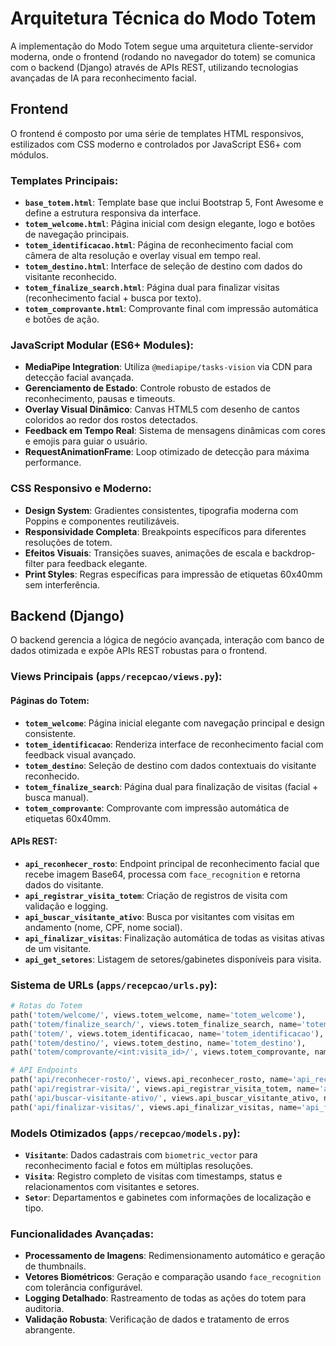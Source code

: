 # Arquitetura Técnica do Modo Totem

A implementação do Modo Totem segue uma arquitetura cliente-servidor moderna, onde o frontend (rodando no navegador do totem) se comunica com o backend (Django) através de APIs REST, utilizando tecnologias avançadas de IA para reconhecimento facial.

## Frontend

O frontend é composto por uma série de templates HTML responsivos, estilizados com CSS moderno e controlados por JavaScript ES6+ com módulos.

### **Templates Principais:**
-   **`base_totem.html`**: Template base que inclui Bootstrap 5, Font Awesome e define a estrutura responsiva da interface.
-   **`totem_welcome.html`**: Página inicial com design elegante, logo e botões de navegação principais.
-   **`totem_identificacao.html`**: Página de reconhecimento facial com câmera de alta resolução e overlay visual em tempo real.
-   **`totem_destino.html`**: Interface de seleção de destino com dados do visitante reconhecido.
-   **`totem_finalize_search.html`**: Página dual para finalizar visitas (reconhecimento facial + busca por texto).
-   **`totem_comprovante.html`**: Comprovante final com impressão automática e botões de ação.

### **JavaScript Modular (ES6+ Modules):**
-   **MediaPipe Integration**: Utiliza `@mediapipe/tasks-vision` via CDN para detecção facial avançada.
-   **Gerenciamento de Estado**: Controle robusto de estados de reconhecimento, pausas e timeouts.
-   **Overlay Visual Dinâmico**: Canvas HTML5 com desenho de cantos coloridos ao redor dos rostos detectados.
-   **Feedback em Tempo Real**: Sistema de mensagens dinâmicas com cores e emojis para guiar o usuário.
-   **RequestAnimationFrame**: Loop otimizado de detecção para máxima performance.

### **CSS Responsivo e Moderno:**
-   **Design System**: Gradientes consistentes, tipografia moderna com Poppins e componentes reutilizáveis.
-   **Responsividade Completa**: Breakpoints específicos para diferentes resoluções de totem.
-   **Efeitos Visuais**: Transições suaves, animações de escala e backdrop-filter para feedback elegante.
-   **Print Styles**: Regras específicas para impressão de etiquetas 60x40mm sem interferência.

## Backend (Django)

O backend gerencia a lógica de negócio avançada, interação com banco de dados otimizada e expõe APIs REST robustas para o frontend.

### **Views Principais (`apps/recepcao/views.py`):**

#### **Páginas do Totem:**
-   **`totem_welcome`**: Página inicial elegante com navegação principal e design consistente.
-   **`totem_identificacao`**: Renderiza interface de reconhecimento facial com feedback visual avançado.
-   **`totem_destino`**: Seleção de destino com dados contextuais do visitante reconhecido.
-   **`totem_finalize_search`**: Página dual para finalização de visitas (facial + busca manual).
-   **`totem_comprovante`**: Comprovante com impressão automática de etiquetas 60x40mm.

#### **APIs REST:**
-   **`api_reconhecer_rosto`**: Endpoint principal de reconhecimento facial que recebe imagem Base64, processa com `face_recognition` e retorna dados do visitante.
-   **`api_registrar_visita_totem`**: Criação de registros de visita com validação e logging.
-   **`api_buscar_visitante_ativo`**: Busca por visitantes com visitas em andamento (nome, CPF, nome social).
-   **`api_finalizar_visitas`**: Finalização automática de todas as visitas ativas de um visitante.
-   **`api_get_setores`**: Listagem de setores/gabinetes disponíveis para visita.

### **Sistema de URLs (`apps/recepcao/urls.py`):**
```python
# Rotas do Totem
path('totem/welcome/', views.totem_welcome, name='totem_welcome'),
path('totem/finalize_search/', views.totem_finalize_search, name='totem_finalize_search'),
path('totem/', views.totem_identificacao, name='totem_identificacao'),
path('totem/destino/', views.totem_destino, name='totem_destino'),
path('totem/comprovante/<int:visita_id>/', views.totem_comprovante, name='totem_comprovante'),

# API Endpoints
path('api/reconhecer-rosto/', views.api_reconhecer_rosto, name='api_reconhecer_rosto'),
path('api/registrar-visita/', views.api_registrar_visita_totem, name='api_registrar_visita_totem'),
path('api/buscar-visitante-ativo/', views.api_buscar_visitante_ativo, name='api_buscar_visitante_ativo'),
path('api/finalizar-visitas/', views.api_finalizar_visitas, name='api_finalizar_visitas'),
```

### **Models Otimizados (`apps/recepcao/models.py`):**
-   **`Visitante`**: Dados cadastrais com `biometric_vector` para reconhecimento facial e fotos em múltiplas resoluções.
-   **`Visita`**: Registro completo de visitas com timestamps, status e relacionamentos com visitantes e setores.
-   **`Setor`**: Departamentos e gabinetes com informações de localização e tipo.

### **Funcionalidades Avançadas:**
-   **Processamento de Imagens**: Redimensionamento automático e geração de thumbnails.
-   **Vetores Biométricos**: Geração e comparação usando `face_recognition` com tolerância configurável.
-   **Logging Detalhado**: Rastreamento de todas as ações do totem para auditoria.
-   **Validação Robusta**: Verificação de dados e tratamento de erros abrangente. 